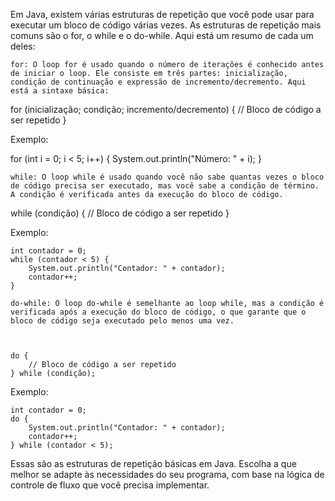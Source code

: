 Em Java, existem várias estruturas de repetição que você pode usar para executar um bloco de código várias vezes. As estruturas de repetição mais comuns são o for, o while e o do-while. Aqui está um resumo de cada um deles:

    for: O loop for é usado quando o número de iterações é conhecido antes de iniciar o loop. Ele consiste em três partes: inicialização, condição de continuação e expressão de incremento/decremento. Aqui está a sintaxe básica:



for (inicialização; condição; incremento/decremento) {
    // Bloco de código a ser repetido
}

Exemplo:



for (int i = 0; i < 5; i++) {
    System.out.println("Número: " + i);
}

    while: O loop while é usado quando você não sabe quantas vezes o bloco de código precisa ser executado, mas você sabe a condição de término. A condição é verificada antes da execução do bloco de código.



while (condição) {
    // Bloco de código a ser repetido
}

Exemplo:



    int contador = 0;
    while (contador < 5) {
        System.out.println("Contador: " + contador);
        contador++;
    }

    do-while: O loop do-while é semelhante ao loop while, mas a condição é verificada após a execução do bloco de código, o que garante que o bloco de código seja executado pelo menos uma vez.



    do {
        // Bloco de código a ser repetido
    } while (condição);

Exemplo:



    int contador = 0;
    do {
        System.out.println("Contador: " + contador);
        contador++;
    } while (contador < 5);

Essas são as estruturas de repetição básicas em Java. Escolha a que melhor se adapte às necessidades do seu programa, com base na lógica de controle de fluxo que você precisa implementar.
